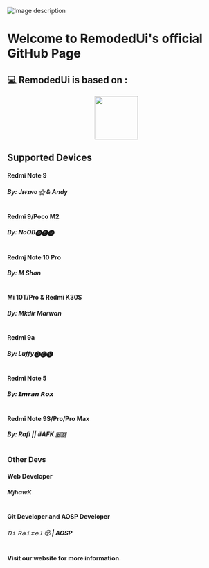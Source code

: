  ![Image description](https://raw.githubusercontent.com/RemodedUi/remodedui.github.io/main/assets/img/portfolio/rui.png)

<h1>Welcome to RemodedUi's official GitHub Page</h1>

  
  ## 💻 RemodedUi is based on :
<p align="center">
<img src="https://upload.wikimedia.org/wikipedia/commons/thumb/3/36/New_color_logo_of_MIUI.png/300px-New_color_logo_of_MIUI.png" width="100" height="">
</p>


   

  ## Supported Devices 

  #### Redmi Note 9 
  ##### By: Jᴇғɪɴᴏ ⚝ & Andy
#
  #### Redmi 9/Poco M2
  ##### By: NoOB🅓🅔🅥
#
  #### Redmj Note 10 Pro 
  ##### By: M Shan
#
  #### Mi 10T/Pro & Redmi K30S
  ##### By: Mkdir Marwan
#
  #### Redmi 9a
  ##### By: Luffy🅓🅔🅥
#
  #### Redmi Note 5
  ##### By: 𝙄𝙢𝙧𝙖𝙣 𝙍𝙤𝙭
#
  #### Redmi Note 9S/Pro/Pro Max
  ##### By: Rafi || #AFK 🇧🇩
#
### Other Devs 
#### Web Developer 
##### MjhawK
#
#### Git Developer and AOSP Developer 
#####  𝙳𝚒 𝚁𝚊𝚒𝚣𝚎𝚕 ㋡ | AOSP
#
  #### Visit our website for more information.
